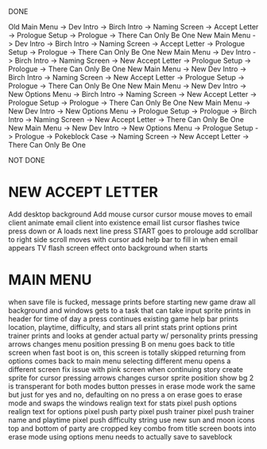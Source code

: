DONE

Old Main Menu -> Dev Intro -> Birch Intro -> Naming Screen -> Accept Letter -> Prologue Setup -> Prologue -> There Can Only Be One
New Main Menu -> Dev Intro -> Birch Intro -> Naming Screen -> Accept Letter -> Prologue Setup -> Prologue -> There Can Only Be One
New Main Menu -> Dev Intro -> Birch Intro -> Naming Screen -> New Accept Letter -> Prologue Setup -> Prologue -> There Can Only Be One
New Main Menu -> New Dev Intro -> Birch Intro -> Naming Screen -> New Accept Letter -> Prologue Setup -> Prologue -> There Can Only Be One
New Main Menu -> New Dev Intro -> New Options Menu -> Birch Intro -> Naming Screen -> New Accept Letter -> Prologue Setup -> Prologue -> There Can Only Be One
New Main Menu -> New Dev Intro -> New Options Menu -> Prologue Setup -> Prologue -> Birch Intro -> Naming Screen -> New Accept Letter ->  There Can Only Be One
New Main Menu -> New Dev Intro -> New Options Menu -> Prologue Setup -> Prologue -> Pokeblock Case -> Naming Screen -> New Accept Letter -> There Can Only Be One

NOT DONE

# NEW ACCEPT LETTER
Add desktop background
Add mouse cursor
cursor mouse moves to email client
animate email client into existence
email list cursor flashes twice
press down or A loads next line
press START goes to prolouge
add scrollbar to right side
scroll moves with cursor
add help bar to fill in when email appears
TV flash screen effect onto background when starts

# MAIN MENU
when save file is fucked, message prints before starting new game
draw all background and windows
gets to a task that can take input
sprite prints in header for time of day
a press continues existing game
help bar prints
location, playtime, difficulty, and stars all print
stats print
options print
trainer prints and looks at gender
actual party w/ personality prints
pressing arrows changes menu position
pressing B on menu goes back to title screen
when fast boot is on, this screen is totally skipped
returning from options comes back to main menu
selecting different menu opens a different screen
fix issue with pink screen when continuing story
create sprite for cursor
pressing arrows changes cursor sprite position
show bg 2 is transperant for both modes
button presses in erase mode work the same but just for yes and no, defaulting on no
press a on erase goes to erase mode and swaps the windows
realign text for stats
pixel push options
realign text for options
pixel push party
pixel push trainer
pixel push trainer name and playtime
pixel push difficulty string
use new sun and moon icons
top and bottom of party are cropped
key combo from title screen boots into erase mode
using options menu needs to actually save to saveblock


